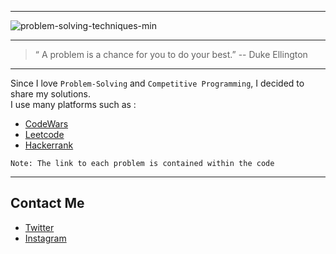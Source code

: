 -----------
![problem-solving-techniques-min](https://user-images.githubusercontent.com/49293816/189393444-8398352c-eee7-46e7-87a0-be69df5928d1.jpg)


-----------

> “ A problem is a chance for you to do your best.” -- Duke Ellington

-----------

Since I love ```Problem-Solving``` and ```Competitive Programming```, I decided to share my solutions. <br />
I use many platforms such as :
* [CodeWars](https://www.codewars.com/)
* [Leetcode](https://www.leetcode.com/)
* [Hackerrank](https://www.hackerrank.com/)

```Note: The link to each problem is contained within the code```

-----------

## Contact Me

* [Twitter][_1]
* [Instagram][_2]

[_1]: https://twitter.com/amait0u
[_2]: https://www.instagram.com/amait0u

